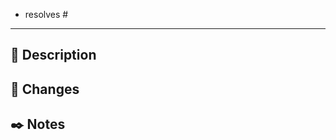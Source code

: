 <!-- Write the related issue number below -->

- resolves #

---

## 🍆 Description

## 🥕 Changes

## ✒️ Notes
